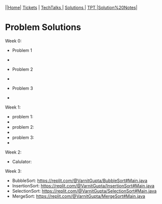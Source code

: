 ||[Home](.)| [Tickets](Tickets) | [TechTalks ](TechTalks)| [Solutions ](Solutions)| [TPT ](TPT)|[Solution%20Notes](Solution%20Notes)|
# Problem Solutions
Week 0:
- Problem 1
- 

- Problem 2

- 

- Problem 3

- 

Week 1:
- problem 1:
- 
- problem 2:
- 
- problem 3:
- 

Week 2:
- Calulator:

Week 3:
- BubbleSort: https://replit.com/@VarnitGupta/BubbleSort#Main.java
- InsertionSort: https://replit.com/@VarnitGupta/InsertionSort#Main.java
- SelectionSort: https://replit.com/@VarnitGupta/SelectionSort#Main.java
- MergeSort: https://replit.com/@VarnitGupta/MergeSort#Main.java

